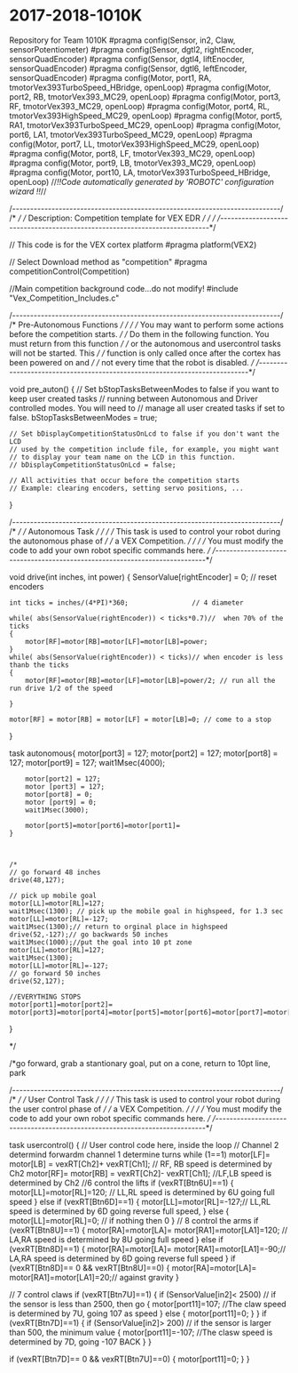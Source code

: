 # 2017-2018-1010K
Repository for Team 1010K
#pragma config(Sensor, in2,    Claw,           sensorPotentiometer)
#pragma config(Sensor, dgtl2,  rightEncoder,   sensorQuadEncoder)
#pragma config(Sensor, dgtl4,  liftEnocder,    sensorQuadEncoder)
#pragma config(Sensor, dgtl6,  leftEncoder,    sensorQuadEncoder)
#pragma config(Motor,  port1,           RA,            tmotorVex393TurboSpeed_HBridge, openLoop)
#pragma config(Motor,  port2,           RB,            tmotorVex393_MC29, openLoop)
#pragma config(Motor,  port3,           RF,            tmotorVex393_MC29, openLoop)
#pragma config(Motor,  port4,           RL,            tmotorVex393HighSpeed_MC29, openLoop)
#pragma config(Motor,  port5,           RA1,           tmotorVex393TurboSpeed_MC29, openLoop)
#pragma config(Motor,  port6,           LA1,           tmotorVex393TurboSpeed_MC29, openLoop)
#pragma config(Motor,  port7,           LL,            tmotorVex393HighSpeed_MC29, openLoop)
#pragma config(Motor,  port8,           LF,            tmotorVex393_MC29, openLoop)
#pragma config(Motor,  port9,           LB,            tmotorVex393_MC29, openLoop)
#pragma config(Motor,  port10,          LA,            tmotorVex393TurboSpeed_HBridge, openLoop)
//*!!Code automatically generated by 'ROBOTC' configuration wizard               !!*//

/*---------------------------------------------------------------------------*/
/*                                                                           */
/*        Description: Competition template for VEX EDR                      */
/*                                                                           */
/*---------------------------------------------------------------------------*/

// This code is for the VEX cortex platform
#pragma platform(VEX2)

// Select Download method as "competition"
#pragma competitionControl(Competition)

//Main competition background code...do not modify!
#include "Vex_Competition_Includes.c"




/*---------------------------------------------------------------------------*/
/*                          Pre-Autonomous Functions                         */
/*                                                                           */
/*  You may want to perform some actions before the competition starts.      */
/*  Do them in the following function.  You must return from this function   */
/*  or the autonomous and usercontrol tasks will not be started.  This       */
/*  function is only called once after the cortex has been powered on and    */
/*  not every time that the robot is disabled.                               */
/*---------------------------------------------------------------------------*/

void pre_auton()
{
	// Set bStopTasksBetweenModes to false if you want to keep user created tasks
	// running between Autonomous and Driver controlled modes. You will need to
	// manage all user created tasks if set to false.
	bStopTasksBetweenModes = true;

	// Set bDisplayCompetitionStatusOnLcd to false if you don't want the LCD
	// used by the competition include file, for example, you might want
	// to display your team name on the LCD in this function.
	// bDisplayCompetitionStatusOnLcd = false;

	// All activities that occur before the competition starts
	// Example: clearing encoders, setting servo positions, ...
}

/*---------------------------------------------------------------------------*/
/*                                                                           */
/*                              Autonomous Task                              */
/*                                                                           */
/*  This task is used to control your robot during the autonomous phase of   */
/*  a VEX Competition.                                                       */
/*                                                                           */
/*  You must modify the code to add your own robot specific commands here.   */
/*---------------------------------------------------------------------------*/







void drive(int inches, int power)
{
	SensorValue[rightEncoder] = 0; // reset encoders

	int ticks = inches/(4*PI)*360;                // 4 diameter

	while( abs(SensorValue(rightEncoder)) < ticks*0.7)//  when 70% of the ticks
	{
		motor[RF]=motor[RB]=motor[LF]=motor[LB]=power;
	}
	while( abs(SensorValue(rightEncoder)) < ticks)// when encoder is less thanb the ticks
	{
		motor[RF]=motor[RB]=motor[LF]=motor[LB]=power/2; // run all the run drive 1/2 of the speed

	}

	motor[RF] = motor[RB] = motor[LF] = motor[LB]=0; // come to a stop
}






task autonomous{
		motor[port3] = 127;
		motor[port2] = 127;
		motor[port8] = 127;
		motor[port9] = 127;
		wait1Msec(4000);


		motor[port2] = 127;
		motor [port3] = 127;
		motor[port8] = 0;
		motor [port9] = 0;
		wait1Msec(3000);
		
		motor[port5]=motor[port6]=motor[port1]=
	}
		
		

	/*
	// go forward 48 inches
	drive(48,127);

	// pick up mobile goal
	motor[LL]=motor[RL]=127;
	wait1Msec(1300); // pick up the mobile goal in highspeed, for 1.3 sec
	motor[LL]=motor[RL]=-127;
	wait1Msec(1300);// return to orginal place in highspeed
	drive(52,-127);// go backwards 50 inches
	wait1Msec(1000);//put the goal into 10 pt zone
	motor[LL]=motor[RL]=127;
	wait1Msec(1300);
	motor[LL]=motor[RL]=-127;
	// go forward 50 inches
	drive(52,127);

	//EVERYTHING STOPS
	motor[port1]=motor[port2]= motor[port3]=motor[port4]=motor[port5]=motor[port6]=motor[port7]=motor[port8]=motor[port9]=motor[port10]=0;
}

*/



/*go forward, grab a stantionary goal, put on a cone, return to 10pt line, park


/*---------------------------------------------------------------------------*/
/*                                                                           */
/*                              User Control Task                            */
/*                                                                           */
/*  This task is used to control your robot during the user control phase of */
/*  a VEX Competition.                                                       */
/*                                                                           */
/*  You must modify the code to add your own robot specific commands here.   */
/*---------------------------------------------------------------------------*/


task usercontrol()
{
	// User control code here, inside the loop
	// Channel 2 determind forwardm channel 1 determine turns
	while (1==1)
		motor[LF]= motor[LB] = vexRT[Ch2]+ vexRT[Ch1]; // RF, RB speed is determined by Ch2
	motor[RF]= motor[RB] = vexRT[Ch2]- vexRT[Ch1]; //LF,LB speed is determined by Ch2
//6 control the lifts
	if (vexRT[Btn6U]==1)
	{
	motor[LL]=motor[RL]=120; // LL,RL speed is determined by 6U going full speed
	}
	else if (vexRT[Btn6D]==1)
	{
	motor[LL]=motor[RL]=-127;// LL,RL speed is determined by 6D going reverse full speed,
	}
	else
	{
	motor[LL]=motor[RL]=0; // if nothing then 0
	}
  // 8 control the arms
	if (vexRT[Btn8U]==1)
	{
	motor[RA]=motor[LA]= motor[RA1]=motor[LA1]=120; // LA,RA speed is determined by 8U going full speed
	}
	else if (vexRT[Btn8D]==1)
	{
	motor[RA]=motor[LA]= motor[RA1]=motor[LA1]=-90;// LA,RA speed is determined by 6D going reverse full speed
	}
	if (vexRT[Btn8D]== 0 && vexRT[Btn8U]==0)
	{
	motor[RA]=motor[LA]= motor[RA1]=motor[LA1]=20;// against gravity
}

  // 7 control claws
	if (vexRT[Btn7U]==1)
	{
	if (SensorValue[in2]< 2500) // if the sensor is less than 2500, then go
	{
		motor[port11]=107; //The claw speed is determined by 7U, going 107 as speed
	}
	else
	{
	motor[port11]=0;
 }
}
  if (vexRT[Btn7D]==1)
	{
	if (SensorValue[in2]> 200) // if the sensor is larger than 500, the minimum value
	{
		motor[port11]=-107; //The clasw speed is determined by 7D, going -107 BACK
	}
}

 if (vexRT[Btn7D]== 0 && vexRT[Btn7U]==0)
	{
	motor[port11]=0;
 }
}